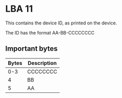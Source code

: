 # LBA 11

This contains the device ID, as printed on the device.

The ID has the format AA-BB-CCCCCCCC

## Important bytes

|Bytes | Description|
|--- | --- |
| 0-3 | CCCCCCCC
| 4 | BB
| 5 | AA

